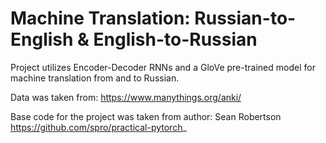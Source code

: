 # Machine Translation: Russian-to-English & English-to-Russian
Project utilizes Encoder-Decoder RNNs and a GloVe pre-trained model for machine translation from and to Russian.

Data was taken from: https://www.manythings.org/anki/

Base code for the project was taken from author: Sean Robertson https://github.com/spro/practical-pytorch_




